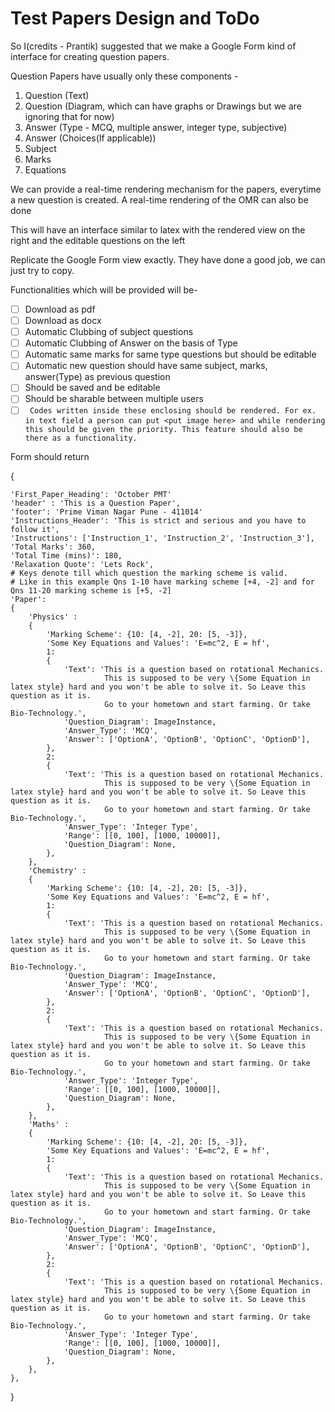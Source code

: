 # Test Papers Design and ToDo

So I(credits - Prantik) suggested that we make a Google Form kind of interface for creating question papers.

Question Papers have usually only these components - 

1) Question (Text)
2) Question (Diagram, which can have graphs or Drawings but we are ignoring that for now)
3) Answer (Type - MCQ, multiple answer, integer type, subjective)
4) Answer (Choices(If applicable))
5) Subject
6) Marks
7) Equations

We can provide a real-time rendering mechanism for the papers, everytime a new question is created.
A real-time rendering of the OMR can also be done

This will have an interface similar to latex with the rendered view on the right and the editable questions on the left

Replicate the Google Form view exactly. They have done a good job, we can just try to copy.

Functionalities which will be provided will be-

- [ ] Download as pdf
- [ ] Download as docx
- [ ] Automatic Clubbing of subject questions
- [ ] Automatic Clubbing of Answer on the basis of Type
- [ ] Automatic same marks for same type questions but should be editable
- [ ] Automatic new question should have same subject, marks, answer(Type) as previous question
- [ ] Should be saved and be editable
- [ ] Should be sharable between multiple users
- [ ] ``` Codes written inside these enclosing should be rendered. For ex. in text field a person can put <put image here> and while rendering this should be given the priority. This feature should also be there as a functionality.```

Form should return

{

    'First_Paper_Heading': 'October PMT'
    'header' : 'This is a Question Paper',
    'footer': 'Prime Viman Nagar Pune - 411014'
    'Instructions_Header': 'This is strict and serious and you have to follow it',
    'Instructions': ['Instruction_1', 'Instruction_2', 'Instruction_3'],
    'Total Marks': 360,
    'Total Time (mins)': 180,
    'Relaxation Quote': 'Lets Rock',
    # Keys denote till which question the marking scheme is valid. 
    # Like in this example Qns 1-10 have marking scheme [+4, -2] and for Qns 11-20 marking scheme is [+5, -2]
    'Paper': 
    {
        'Physics' : 
        {
            'Marking Scheme': {10: [4, -2], 20: [5, -3]},
            'Some Key Equations and Values': 'E=mc^2, E = hf',
            1: 
            {
                'Text': 'This is a question based on rotational Mechanics. 
                         This is supposed to be very \{Some Equation in latex style} hard and you won't be able to solve it. So Leave this question as it is.
                         Go to your hometown and start farming. Or take Bio-Technology.',
                'Question_Diagram': ImageInstance,
                'Answer_Type': 'MCQ',
                'Answer': ['OptionA', 'OptionB', 'OptionC', 'OptionD'],
            },
            2: 
            {
                'Text': 'This is a question based on rotational Mechanics. 
                         This is supposed to be very \{Some Equation in latex style} hard and you won't be able to solve it. So Leave this question as it is.
                         Go to your hometown and start farming. Or take Bio-Technology.',
                'Answer_Type': 'Integer Type',
                'Range': [[0, 100], [1000, 10000]],
                'Question_Diagram': None,
            },
        },
        'Chemistry' : 
        {
            'Marking Scheme': {10: [4, -2], 20: [5, -3]},
            'Some Key Equations and Values': 'E=mc^2, E = hf',
            1: 
            {
                'Text': 'This is a question based on rotational Mechanics. 
                         This is supposed to be very \{Some Equation in latex style} hard and you won't be able to solve it. So Leave this question as it is.
                         Go to your hometown and start farming. Or take Bio-Technology.',
                'Question_Diagram': ImageInstance,
                'Answer_Type': 'MCQ',
                'Answer': ['OptionA', 'OptionB', 'OptionC', 'OptionD'],
            },
            2: 
            {
                'Text': 'This is a question based on rotational Mechanics. 
                         This is supposed to be very \{Some Equation in latex style} hard and you won't be able to solve it. So Leave this question as it is.
                         Go to your hometown and start farming. Or take Bio-Technology.',
                'Answer_Type': 'Integer Type',
                'Range': [[0, 100], [1000, 10000]],
                'Question_Diagram': None,
            },
        },
        'Maths' : 
        {
            'Marking Scheme': {10: [4, -2], 20: [5, -3]},
            'Some Key Equations and Values': 'E=mc^2, E = hf',
            1: 
            {
                'Text': 'This is a question based on rotational Mechanics. 
                         This is supposed to be very \{Some Equation in latex style} hard and you won't be able to solve it. So Leave this question as it is.
                         Go to your hometown and start farming. Or take Bio-Technology.',
                'Question_Diagram': ImageInstance,
                'Answer_Type': 'MCQ',
                'Answer': ['OptionA', 'OptionB', 'OptionC', 'OptionD'],
            },
            2: 
            {
                'Text': 'This is a question based on rotational Mechanics. 
                         This is supposed to be very \{Some Equation in latex style} hard and you won't be able to solve it. So Leave this question as it is.
                         Go to your hometown and start farming. Or take Bio-Technology.',
                'Answer_Type': 'Integer Type',
                'Range': [[0, 100], [1000, 10000]],
                'Question_Diagram': None,
            },
        },
    },
    
}